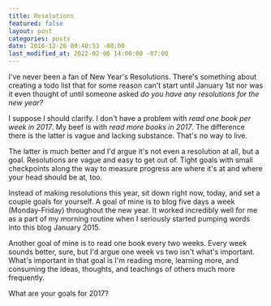 ```yaml
---
title: Resolutions
featured: false
layout: post
categories: posts
date: 2016-12-26 09:40:53 -08:00
last_modified_at: 2022-02-06 14:00:00 -07:00
---
```


I've never been a fan of New Year's Resolutions. There's something about creating a todo list that for some reason can't start until January 1st nor was it even thought of until someone asked _do you have any resolutions for the new year?_

I suppose I should clarify. I don't have a problem with _read one book per week in 2017_. My beef is with _read more books in 2017_. The difference there is the latter is vague and lacking substance. That's no way to live.

The latter is much better and I'd argue it's not even a resolution at all, but a goal. Resolutions are vague and easy to get out of. Tight goals with small checkpoints along the way to measure progress are where it's at and where your head should be at, too.

Instead of making resolutions this year, sit down right now, today, and set a couple goals for yourself. A goal of mine is to blog five days a week (Monday-Friday) throughout the new year. It worked incredibly well for me as a part of my morning routine when I seriously started pumping words into this blog January 2015.

Another goal of mine is to read one book every two weeks. Every week sounds better, sure, but I'd argue one week vs two isn't what's important. What's important in that goal is I'm reading more, learning more, and consuming the ideas, thoughts, and teachings of others much more frequently.

What are your goals for 2017?

